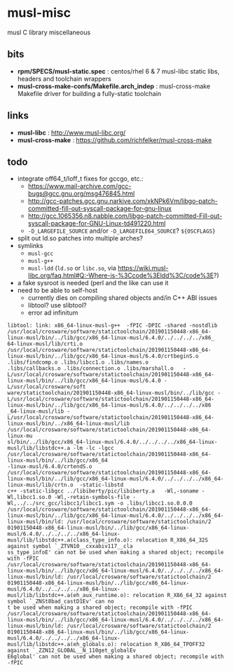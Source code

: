 # musl-misc
musl C library miscellaneous

## bits
- **rpm/SPECS/musl-static.spec** : centos/rhel 6 & 7 musl-libc static libs, headers and toolchain wrappers
- **musl-cross-make-confs/Makefile.arch_indep** : musl-cross-make Makefile driver for building a fully-static toolchain

## links
- **musl-libc** : http://www.musl-libc.org/
- **musl-cross-make** : https://github.com/richfelker/musl-cross-make

## todo
- integrate off64\_t/loff\_t fixes for gccgo, etc.:
  - https://www.mail-archive.com/gcc-bugs@gcc.gnu.org/msg476845.html
  - http://gcc-patches.gcc.gnu.narkive.com/xkNPk6Vm/libgo-patch-committed-fill-out-syscall-package-for-gnu-linux
  - http://gcc.1065356.n8.nabble.com/libgo-patch-committed-Fill-out-syscall-package-for-GNU-Linux-td491220.html
  - ```-D_LARGEFILE_SOURCE``` and/or ```-D_LARGEFILE64_SOURCE```? ```${OSCFLAGS}```
- split out ld.so patches into multiple arches?
- symlinks
  - ```musl-gcc```
  - ```musl-g++```
  - ```musl-ldd``` (```ld.so``` or ```libc.so```, via https://wiki.musl-libc.org/faq.html#Q:-Where-is-%3Ccode%3Eldd%3C/code%3E?)
- a fake sysroot is needed (perl and the like can use it
- need to be able to self-host
  - currently dies on compiling shared objects and/in C++ ABI issues
  - libtool? use slibtool?
  - error ad infinitum
```
libtool: link: x86_64-linux-musl-g++  -fPIC -DPIC -shared -nostdlib /usr/local/crosware/software/statictoolchain/201901150448-x86_64-linux-musl/bin/../lib/gcc/x86_64-linux-musl/6.4.0/../../../../x86_
64-linux-musl/lib/crti.o /usr/local/crosware/software/statictoolchain/201901150448-x86_64-linux-musl/bin/../lib/gcc/x86_64-linux-musl/6.4.0/crtbeginS.o  .libs/findcomp.o .libs/libcc1.o .libs/names.o 
.libs/callbacks.o .libs/connection.o .libs/marshall.o   -L/usr/local/crosware/software/statictoolchain/201901150448-x86_64-linux-musl/bin/../lib/gcc/x86_64-linux-musl/6.4.0 -L/usr/local/crosware/soft
ware/statictoolchain/201901150448-x86_64-linux-musl/bin/../lib/gcc -L/usr/local/crosware/software/statictoolchain/201901150448-x86_64-linux-musl/bin/../lib/gcc/x86_64-linux-musl/6.4.0/../../../../x86
_64-linux-musl/lib -L/usr/local/crosware/software/statictoolchain/201901150448-x86_64-linux-musl/bin/../x86_64-linux-musl/lib /usr/local/crosware/software/statictoolchain/201901150448-x86_64-linux-mu
sl/bin/../lib/gcc/x86_64-linux-musl/6.4.0/../../../../x86_64-linux-musl/lib/libstdc++.a -lm -lc -lgcc /usr/local/crosware/software/statictoolchain/201901150448-x86_64-linux-musl/bin/../lib/gcc/x86_64
-linux-musl/6.4.0/crtendS.o /usr/local/crosware/software/statictoolchain/201901150448-x86_64-linux-musl/bin/../lib/gcc/x86_64-linux-musl/6.4.0/../../../../x86_64-linux-musl/lib/crtn.o  -static-libstd
c++ -static-libgcc ../libiberty/pic/libiberty.a   -Wl,-soname -Wl,libcc1.so.0 -Wl,-retain-symbols-file -Wl,../../src_gcc/libcc1/libcc1.sym -o .libs/libcc1.so.0.0.0
/usr/local/crosware/software/statictoolchain/201901150448-x86_64-linux-musl/bin/../lib/gcc/x86_64-linux-musl/6.4.0/../../../../x86_64-linux-musl/bin/ld: /usr/local/crosware/software/statictoolchain/2
01901150448-x86_64-linux-musl/bin/../lib/gcc/x86_64-linux-musl/6.4.0/../../../../x86_64-linux-musl/lib/libstdc++.a(class_type_info.o): relocation R_X86_64_32S against symbol `_ZTVN10__cxxabiv117__cla
ss_type_infoE' can not be used when making a shared object; recompile with -fPIC
/usr/local/crosware/software/statictoolchain/201901150448-x86_64-linux-musl/bin/../lib/gcc/x86_64-linux-musl/6.4.0/../../../../x86_64-linux-musl/bin/ld: /usr/local/crosware/software/statictoolchain/2
01901150448-x86_64-linux-musl/bin/../lib/gcc/x86_64-linux-musl/6.4.0/../../../../x86_64-linux-musl/lib/libstdc++.a(eh_aux_runtime.o): relocation R_X86_64_32 against symbol `_ZNSt8bad_castD1Ev' can no
t be used when making a shared object; recompile with -fPIC
/usr/local/crosware/software/statictoolchain/201901150448-x86_64-linux-musl/bin/../lib/gcc/x86_64-linux-musl/6.4.0/../../../../x86_64-linux-musl/bin/ld: /usr/local/crosware/software/statictoolchain/2
01901150448-x86_64-linux-musl/bin/../lib/gcc/x86_64-linux-musl/6.4.0/../../../../x86_64-linux-musl/lib/libstdc++.a(eh_globals.o): relocation R_X86_64_TPOFF32 against `_ZZN12_GLOBAL__N_110get_globalEv
E6global' can not be used when making a shared object; recompile with -fPIC
```
